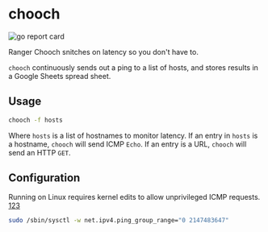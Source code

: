 # chooch
![go report card](https://goreportcard.com/badge/github.com/wgjohnson/chooch)

Ranger Chooch snitches on latency so you don't have to.

`chooch` continuously sends out a ping to a list of hosts, and stores results in a Google Sheets spread sheet.

## Usage
```bash
chooch -f hosts
```
Where `hosts` is a list of hostnames to monitor latency. If an entry in `hosts` is a hostname, `chooch` will send ICMP `Echo`.  If an entry is a URL, `chooch` will send an HTTP `GET`.

## Configuration
Running on Linux requires kernel edits to allow unprivileged ICMP requests. [1](https://godoc.org/golang.org/x/net/icmp#ListenPacket)[2](https://sturmflut.github.io/linux/ubuntu/2015/01/17/unprivileged-icmp-sockets-on-linux/)[3](http://man7.org/linux/man-pages/man7/icmp.7.html)
```bash
sudo /sbin/sysctl -w net.ipv4.ping_group_range="0 2147483647"
```
